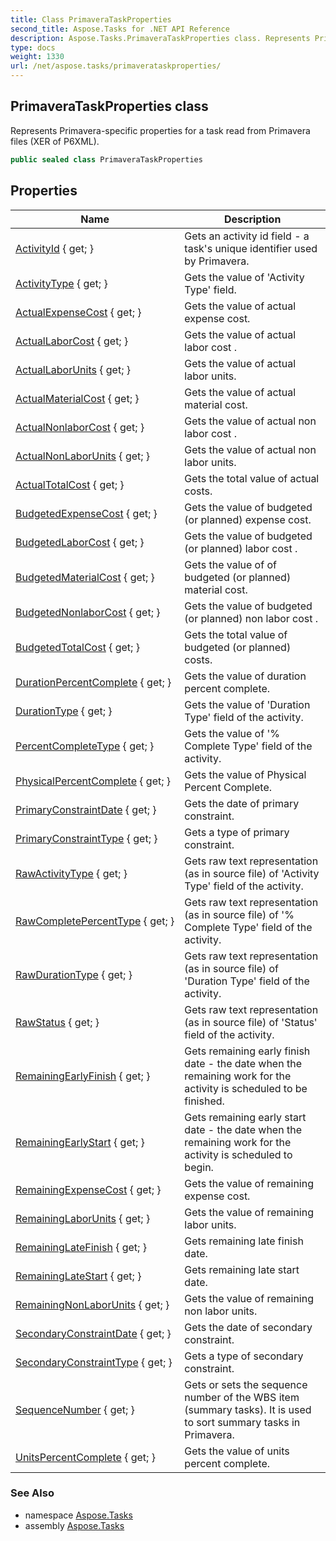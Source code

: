 ```yaml
---
title: Class PrimaveraTaskProperties
second_title: Aspose.Tasks for .NET API Reference
description: Aspose.Tasks.PrimaveraTaskProperties class. Represents Primaveraspecific properties for a task read from Primavera files XER of P6XML
type: docs
weight: 1330
url: /net/aspose.tasks/primaverataskproperties/
---
```

## PrimaveraTaskProperties class

Represents Primavera-specific properties for a task read from Primavera files (XER of P6XML).

```csharp
public sealed class PrimaveraTaskProperties
```

## Properties

| Name | Description |
| --- | --- |
| [ActivityId](../../aspose.tasks/primaverataskproperties/activityid/) { get; } | Gets an activity id field - a task's unique identifier used by Primavera. |
| [ActivityType](../../aspose.tasks/primaverataskproperties/activitytype/) { get; } | Gets the value of 'Activity Type' field. |
| [ActualExpenseCost](../../aspose.tasks/primaverataskproperties/actualexpensecost/) { get; } | Gets the value of actual expense cost. |
| [ActualLaborCost](../../aspose.tasks/primaverataskproperties/actuallaborcost/) { get; } | Gets the value of actual labor cost . |
| [ActualLaborUnits](../../aspose.tasks/primaverataskproperties/actuallaborunits/) { get; } | Gets the value of actual labor units. |
| [ActualMaterialCost](../../aspose.tasks/primaverataskproperties/actualmaterialcost/) { get; } | Gets the value of actual material cost. |
| [ActualNonlaborCost](../../aspose.tasks/primaverataskproperties/actualnonlaborcost/) { get; } | Gets the value of actual non labor cost . |
| [ActualNonLaborUnits](../../aspose.tasks/primaverataskproperties/actualnonlaborunits/) { get; } | Gets the value of actual non labor units. |
| [ActualTotalCost](../../aspose.tasks/primaverataskproperties/actualtotalcost/) { get; } | Gets the total value of actual costs. |
| [BudgetedExpenseCost](../../aspose.tasks/primaverataskproperties/budgetedexpensecost/) { get; } | Gets the value of budgeted (or planned) expense cost. |
| [BudgetedLaborCost](../../aspose.tasks/primaverataskproperties/budgetedlaborcost/) { get; } | Gets the value of budgeted (or planned) labor cost . |
| [BudgetedMaterialCost](../../aspose.tasks/primaverataskproperties/budgetedmaterialcost/) { get; } | Gets the value of of budgeted (or planned) material cost. |
| [BudgetedNonlaborCost](../../aspose.tasks/primaverataskproperties/budgetednonlaborcost/) { get; } | Gets the value of budgeted (or planned) non labor cost . |
| [BudgetedTotalCost](../../aspose.tasks/primaverataskproperties/budgetedtotalcost/) { get; } | Gets the total value of budgeted (or planned) costs. |
| [DurationPercentComplete](../../aspose.tasks/primaverataskproperties/durationpercentcomplete/) { get; } | Gets the value of duration percent complete. |
| [DurationType](../../aspose.tasks/primaverataskproperties/durationtype/) { get; } | Gets the value of 'Duration Type' field of the activity. |
| [PercentCompleteType](../../aspose.tasks/primaverataskproperties/percentcompletetype/) { get; } | Gets the value of '% Complete Type' field of the activity. |
| [PhysicalPercentComplete](../../aspose.tasks/primaverataskproperties/physicalpercentcomplete/) { get; } | Gets the value of Physical Percent Complete. |
| [PrimaryConstraintDate](../../aspose.tasks/primaverataskproperties/primaryconstraintdate/) { get; } | Gets the date of primary constraint. |
| [PrimaryConstraintType](../../aspose.tasks/primaverataskproperties/primaryconstrainttype/) { get; } | Gets a type of primary constraint. |
| [RawActivityType](../../aspose.tasks/primaverataskproperties/rawactivitytype/) { get; } | Gets raw text representation (as in source file) of 'Activity Type' field of the activity. |
| [RawCompletePercentType](../../aspose.tasks/primaverataskproperties/rawcompletepercenttype/) { get; } | Gets raw text representation (as in source file) of '% Complete Type' field of the activity. |
| [RawDurationType](../../aspose.tasks/primaverataskproperties/rawdurationtype/) { get; } | Gets raw text representation (as in source file) of 'Duration Type' field of the activity. |
| [RawStatus](../../aspose.tasks/primaverataskproperties/rawstatus/) { get; } | Gets raw text representation (as in source file) of 'Status' field of the activity. |
| [RemainingEarlyFinish](../../aspose.tasks/primaverataskproperties/remainingearlyfinish/) { get; } | Gets remaining early finish date - the date when the remaining work for the activity is scheduled to be finished. |
| [RemainingEarlyStart](../../aspose.tasks/primaverataskproperties/remainingearlystart/) { get; } | Gets remaining early start date - the date when the remaining work for the activity is scheduled to begin. |
| [RemainingExpenseCost](../../aspose.tasks/primaverataskproperties/remainingexpensecost/) { get; } | Gets the value of remaining expense cost. |
| [RemainingLaborUnits](../../aspose.tasks/primaverataskproperties/remaininglaborunits/) { get; } | Gets the value of remaining labor units. |
| [RemainingLateFinish](../../aspose.tasks/primaverataskproperties/remaininglatefinish/) { get; } | Gets remaining late finish date. |
| [RemainingLateStart](../../aspose.tasks/primaverataskproperties/remaininglatestart/) { get; } | Gets remaining late start date. |
| [RemainingNonLaborUnits](../../aspose.tasks/primaverataskproperties/remainingnonlaborunits/) { get; } | Gets the value of remaining non labor units. |
| [SecondaryConstraintDate](../../aspose.tasks/primaverataskproperties/secondaryconstraintdate/) { get; } | Gets the date of secondary constraint. |
| [SecondaryConstraintType](../../aspose.tasks/primaverataskproperties/secondaryconstrainttype/) { get; } | Gets a type of secondary constraint. |
| [SequenceNumber](../../aspose.tasks/primaverataskproperties/sequencenumber/) { get; } | Gets or sets the sequence number of the WBS item (summary tasks). It is used to sort summary tasks in Primavera. |
| [UnitsPercentComplete](../../aspose.tasks/primaverataskproperties/unitspercentcomplete/) { get; } | Gets the value of units percent complete. |

### See Also

* namespace [Aspose.Tasks](../../aspose.tasks/)
* assembly [Aspose.Tasks](../../)


